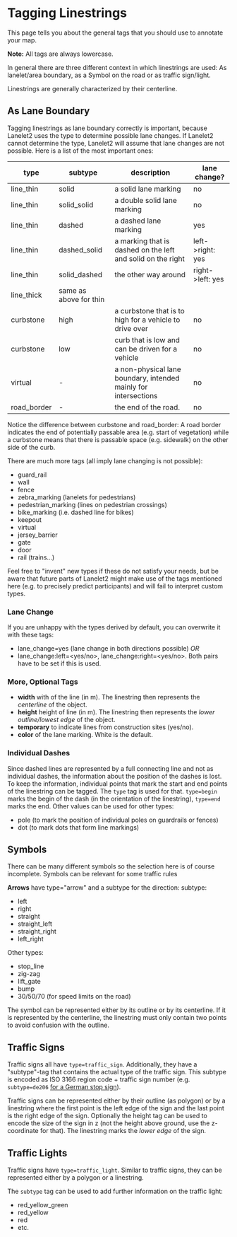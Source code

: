 # Tagging Linestrings

This page tells you about the general tags that you should use to annotate your map.

**Note:** All tags are always lowercase.

In general there are three different context in which linestrings are used: As lanelet/area boundary, as a Symbol on the road or as traffic sign/light.

Linestrings are generally characterized by their centerline.


## As Lane Boundary
Tagging linestrings as lane boundary correctly is important, because Lanelet2 uses the type to determine possible lane changes. If Lanelet2 cannot determine the type, Lanelet2 will assume that lane changes are not possible. Here is a list of the most important ones:

| **type** | **subtype** | **description** | **lane change?** |
|----------|-------------|-----------------|------------------|
|line_thin | solid    | a solid lane marking | no       |
|line_thin | solid_solid | a double solid lane marking | no       |
|line_thin | dashed      | a dashed lane marking | yes        |
|line_thin | dashed_solid | a marking that is dashed on the left and solid on the right | left->right: yes |
|line_thin | solid_dashed | the other way around | right->left: yes |
|line_thick | same as above for thin |     |                  |
|curbstone | high        | a curbstone that is to high for a vehicle to drive over | no |
|curbstone | low         | curb that is low and can be driven for a vehicle | no |
|virtual   | -           | a non-physical lane boundary, intended mainly for intersections | no |
|road_border | -         | the end of the road. | no          |

Notice the difference between curbstone and road_border: A road border indicates the end of potentially passable area (e.g. start of vegetation) while a curbstone means that there is passable space (e.g. sidewalk) on the other side of the curb.

There are much more tags (all imply lane changing is not possible):
* guard_rail
* wall
* fence
* zebra_marking (lanelets for pedestrians)
* pedestrian_marking (lines on pedestrian crossings)
* bike_marking (i.e. dashed line for bikes)
* keepout
* virtual
* jersey_barrier
* gate
* door
* rail (trains...)

Feel free to "invent" new types if these do not satisfy your needs, but be aware that future parts of Lanelet2 might make use of the tags mentioned here (e.g. to precisely predict participants) and will fail to interpret custom types.

### Lane Change
If you are unhappy with the types derived by default, you can overwrite it with these tags:
* lane_change=yes (lane change in both directions possible) *OR*
* lane_change:left=<yes/no>, lane_change:right=<yes/no>. Both pairs have to be set if this is used.

### More, Optional Tags
* **width** with of the line (in m). The linestring then represents the *centerline* of the object.
* **height** height of line (in m). The linestring then represents the *lower outline/lowest edge* of the object.
* **temporary** to indicate lines from construction sites (yes/no).
* **color** of the lane marking. White is the default.

### Individual Dashes
Since dashed lines are represented by a full connecting line and not as individual dashes, the information about the position of the dashes is lost. To keep the information, individual points that mark the start and end points of the linestring can be tagged. The `type` tag is used for that. `type=begin` marks the begin of the dash (in the orientation of the linestring), `type=end` marks the end. Other values can be used for other types:
* pole (to mark the position of individual poles on guardrails or fences)
* dot (to mark dots that form line markings)

## Symbols
There can be many different symbols so the selection here is of course incomplete. Symbols can be relevant for some traffic rules

**Arrows** have type="arrow" and a subtype for the direction:
subtype:
* left
* right
* straight
* straight_left
* straight_right
* left_right

Other types:
* stop_line
* zig-zag
* lift_gate
* bump
* 30/50/70 (for speed limits on the road)

The symbol can be represented either by its outline or by its centerline. If it is represented by the centerline, the linestring must only contain two points to avoid confusion with the outline.

## Traffic Signs
Traffic signs all have `type=traffic_sign`. Additionally, they have a "subtype"-tag that contains the actual type of the traffic sign. This subtype is encoded as ISO 3166 region code + traffic sign number (e.g. `subtype=de206` [for a German stop sign](https://de.wikipedia.org/wiki/Bildtafel_der_Verkehrszeichen_in_der_Bundesrepublik_Deutschland_seit_2017#Gefahrzeichen_nach_Anlage_1_(zu_%C2%A7_40_Absatz_6_und_7_StVO))).

Traffic signs can be represented either by their outline (as polygon) or by a linestring where the first point is the left edge of the sign and the last point is the right edge of the sign. Optionally the height tag can be used to encode the size of the sign in z (not the height above ground, use the z-coordinate for that). The linestring marks the *lower edge* of the sign.

## Traffic Lights
Traffic signs have `type=traffic_light`. Similar to traffic signs, they can be represented either by a polygon or a linestring.

The `subtype` tag can be used to add further information on the traffic light:
* red_yellow_green
* red_yellow
* red
* etc.
